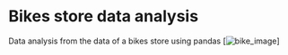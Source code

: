 # Bikes store data analysis

Data analysis from the data of a bikes store using pandas
[![bike_image](https://images.unsplash.com/photo-1592614558340-8095660384f6?ixlib=rb-4.0.3&ixid=M3wxMjA3fDB8MHxwaG90by1wYWdlfHx8fGVufDB8fHx8fA%3D%3D&auto=format&fit=crop&w=2030&q=80)]